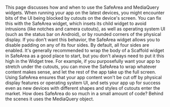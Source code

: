 This page discusses how and when to use the
SafeArea and MediaQuery widgets.
When running your app on the latest devices,
you might encounter bits of the UI being blocked
by cutouts on the device's screen.
You can fix this with the SafeArea widget,
which insets its child widget to avoid intrusions
(like notches and camera cutouts),
as well as operating system UI
(such as the status bar on Android),
or by rounded corners of the physical display.
If you don't want this behavior,
the SafeArea widget allows you to
disable padding on any of its four sides.
By default, all four sides are enabled.
It's generally recommended to wrap the body of a
Scaffold widget in SafeArea as a good place to start,
but you don't always need to put it this high in the
Widget tree.
For example, if you purposefully want your app to stretch
under the cutouts, you can move the SafeArea to wrap
whatever content makes sense,
and let the rest of the app take up the full screen.
Using SafeArea ensures that your app content won't be
cut off by physical display features or operating system UI,
and sets your app up for success even as new devices with
different shapes and styles of cutouts enter the market.
How does SafeArea do so much in a small amount of code?
Behind the scenes it uses the MediaQuery object.
